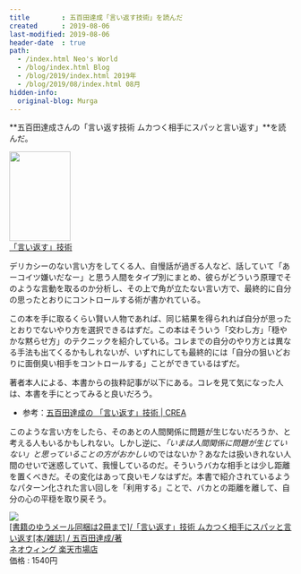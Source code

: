 ```yaml
---
title        : 五百田達成「言い返す技術」を読んだ
created      : 2019-08-06
last-modified: 2019-08-06
header-date  : true
path:
  - /index.html Neo's World
  - /blog/index.html Blog
  - /blog/2019/index.html 2019年
  - /blog/2019/08/index.html 08月
hidden-info:
  original-blog: Murga
---
```


**五百田達成さんの「言い返す技術 ムカつく相手にスパッと言い返す」**を読んだ。

<div class="ad-amazon">
  <div class="ad-amazon-image">
    <a href="https://www.amazon.co.jp/dp/B07S73J63V?tag=neos21-22&amp;linkCode=osi&amp;th=1&amp;psc=1">
      <img src="https://m.media-amazon.com/images/I/51x9TqXGc+L._SL160_.jpg" width="109" height="160">
    </a>
  </div>
  <div class="ad-amazon-info">
    <div class="ad-amazon-title">
      <a href="https://www.amazon.co.jp/dp/B07S73J63V?tag=neos21-22&amp;linkCode=osi&amp;th=1&amp;psc=1">「言い返す」技術</a>
    </div>
  </div>
</div>

デリカシーのない言い方をしてくる人、自慢話が過ぎる人など、話していて「あーコイツ嫌いだなー」と思う人間をタイプ別にまとめ、彼らがどういう原理でそのような言動を取るのか分析し、その上で角が立たない言い方で、最終的に自分の思ったとおりにコントロールする術が書かれている。

この本を手に取るくらい賢い人物であれば、同じ結果を得られれば自分が思ったとおりでないやり方を選択できるはずだ。この本はそういう「交わし方」「穏やかな黙らせ方」のテクニックを紹介している。コレまでの自分のやり方とは異なる手法も出てくるかもしれないが、いずれにしても最終的には「自分の狙いどおりに面倒臭い相手をコントロールする」ことができているはずだ。

著者本人による、本書からの抜粋記事が以下にある。コレを見て気になった人は、本書を手にとってみると良いだろう。

- 参考：[五百田達成の 「言い返す」技術 | CREA](http://crea.bunshun.jp/list/feature/crea201906-iota_book)

このような言い方をしたら、そのあとの人間関係に問題が生じないだろうか、と考える人もいるかもしれない。しかし逆に、*「いまは人間関係に問題が生じていない」と思っていることの方がおかしい*のではないか？あなたは扱いきれない人間のせいで迷惑していて、我慢しているのだ。そういうバカな相手とは少し距離を置くべきだ。その変化はあって良いモノなはずだ。本書で紹介されているようなパターン化された言い回しを「利用する」ことで、バカとの距離を離して、自分の心の平穏を取り戻そう。

<div class="ad-rakuten">
  <div class="ad-rakuten-image">
    <a href="https://hb.afl.rakuten.co.jp/hgc/g00q63a2.waxycf53.g00q63a2.waxydbf3/?pc=https%3A%2F%2Fitem.rakuten.co.jp%2Fneowing-r%2Fneobk-2366935%2F&amp;m=http%3A%2F%2Fm.rakuten.co.jp%2Fneowing-r%2Fi%2F13433119%2F">
      <img src="https://thumbnail.image.rakuten.co.jp/@0_mall/neowing-r/cabinet/item_img_1308/neobk-2366935.jpg?_ex=128x128">
    </a>
  </div>
  <div class="ad-rakuten-info">
    <div class="ad-rakuten-title">
      <a href="https://hb.afl.rakuten.co.jp/hgc/g00q63a2.waxycf53.g00q63a2.waxydbf3/?pc=https%3A%2F%2Fitem.rakuten.co.jp%2Fneowing-r%2Fneobk-2366935%2F&amp;m=http%3A%2F%2Fm.rakuten.co.jp%2Fneowing-r%2Fi%2F13433119%2F">[書籍のゆうメール同梱は2冊まで]/「言い返す」技術 ムカつく相手にスパッと言い返す[本/雑誌] / 五百田達成/著</a>
    </div>
    <div class="ad-rakuten-shop">
      <a href="https://hb.afl.rakuten.co.jp/hgc/g00q63a2.waxycf53.g00q63a2.waxydbf3/?pc=https%3A%2F%2Fwww.rakuten.co.jp%2Fneowing-r%2F&amp;m=http%3A%2F%2Fm.rakuten.co.jp%2Fneowing-r%2F">ネオウィング 楽天市場店</a>
    </div>
    <div class="ad-rakuten-price">価格 : 1540円</div>
  </div>
</div>
